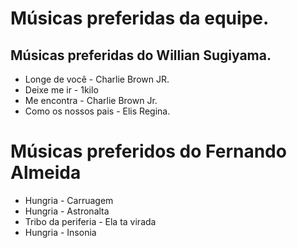 # Músicas preferidas da equipe.

## Músicas preferidas do Willian Sugiyama.

* Longe de você - Charlie Brown JR.
* Deixe me ir - 1kilo
* Me encontra - Charlie Brown Jr.
* Como os nossos pais - Elis Regina.

# Músicas preferidos do Fernando Almeida

* Hungria - Carruagem
* Hungria - Astronalta
* Tribo da periferia - Ela ta virada
* Hungria - Insonia
